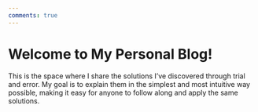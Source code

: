 ```yaml
---
comments: true
---
```


# Welcome to My Personal Blog!

This is the space where I share the solutions I’ve discovered through trial and error. My goal is to explain them in the simplest and most intuitive way possible, making it easy for anyone to follow along and apply the same solutions.